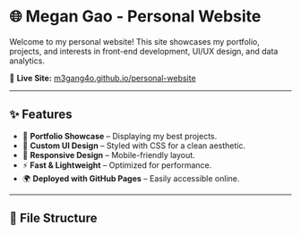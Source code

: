 # 🌐 Megan Gao - Personal Website

Welcome to my personal website! This site showcases my portfolio, projects, and interests in front-end development, UI/UX design, and data analytics.

🔗 **Live Site:** [m3gang4o.github.io/personal-website](https://m3gang4o.github.io/personal-website/)

---

## ✨ Features
- 🌟 **Portfolio Showcase** – Displaying my best projects.
- 🎨 **Custom UI Design** – Styled with CSS for a clean aesthetic.
- 📱 **Responsive Design** – Mobile-friendly layout.
- ⚡ **Fast & Lightweight** – Optimized for performance.
- 🌍 **Deployed with GitHub Pages** – Easily accessible online.

---

## 📂 File Structure
